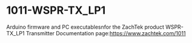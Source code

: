 # 1011-WSPR-TX_LP1
Arduino firmware and PC executablesnfor the ZachTek product WSPR-TX_LP1 Transmitter
Documentation page:https://www.zachtek.com/1011
